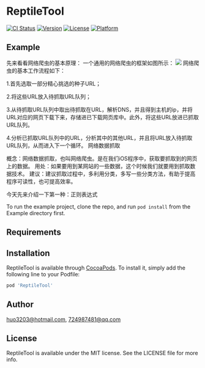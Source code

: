 # ReptileTool

[![CI Status](https://img.shields.io/travis/huo3203@hotmail.com/ReptileTool.svg?style=flat)](https://travis-ci.org/huo3203@hotmail.com/ReptileTool)
[![Version](https://img.shields.io/cocoapods/v/ReptileTool.svg?style=flat)](https://cocoapods.org/pods/ReptileTool)
[![License](https://img.shields.io/cocoapods/l/ReptileTool.svg?style=flat)](https://cocoapods.org/pods/ReptileTool)
[![Platform](https://img.shields.io/cocoapods/p/ReptileTool.svg?style=flat)](https://cocoapods.org/pods/ReptileTool)

## Example
先来看看网络爬虫的基本原理：
一个通用的网络爬虫的框架如图所示：
![](082246341592742.png)
网络爬虫的基本工作流程如下：

1.首先选取一部分精心挑选的种子URL；

2.将这些URL放入待抓取URL队列；

3.从待抓取URL队列中取出待抓取在URL，解析DNS，并且得到主机的ip，并将URL对应的网页下载下来，存储进已下载网页库中。此外，将这些URL放进已抓取URL队列。

4.分析已抓取URL队列中的URL，分析其中的其他URL，并且将URL放入待抓取URL队列，从而进入下一个循环。
网络数据抓取

概念：网络数据抓取，也叫网络爬虫。是在我们iOS程序中，获取要抓取到的网页上的数据。
用处：如果要用到某网站的一些数据，这个时候我们就要用到抓取数据技术。
建议：建议抓取过程中，多利用分类，多写一些分类方法，有助于提高程序可读性，也可提高效率。


今天先来介绍一下第一种：正则表达式

To run the example project, clone the repo, and run `pod install` from the Example directory first.

## Requirements

## Installation

ReptileTool is available through [CocoaPods](https://cocoapods.org). To install
it, simply add the following line to your Podfile:

```ruby
pod 'ReptileTool'
```

## Author

huo3203@hotmail.com, 724987481@qq.com

## License

ReptileTool is available under the MIT license. See the LICENSE file for more info.
